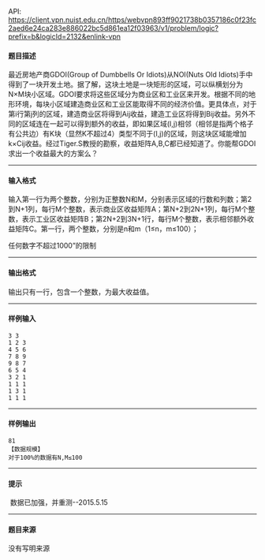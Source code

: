 API: https://client.vpn.nuist.edu.cn/https/webvpn893ff9021738b0357186c0f23fc2aed6e24ca283e886022bc5d861ea12f03963/v1/problem/logic?prefix=b&logicId=2132&enlink-vpn

#### 题目描述

最近房地产商GDOI(Group of Dumbbells Or Idiots)从NOI(Nuts Old Idiots)手中得到了一块开发土地。据了解，这块土地是一块矩形的区域，可以纵横划分为N×M块小区域。GDOI要求将这些区域分为商业区和工业区来开发。根据不同的地形环境，每块小区域建造商业区和工业区能取得不同的经济价值。更具体点，对于第i行第j列的区域，建造商业区将得到Aij收益，建造工业区将得到Bij收益。另外不同的区域连在一起可以得到额外的收益，即如果区域(I,j)相邻（相邻是指两个格子有公共边）有K块（显然K不超过4）类型不同于(I,j)的区域，则这块区域能增加k×Cij收益。经过Tiger.S教授的勘察，收益矩阵A,B,C都已经知道了。你能帮GDOI求出一个收益最大的方案么？

---

#### 输入格式

输入第一行为两个整数，分别为正整数N和M，分别表示区域的行数和列数；第2到N+1列，每行M个整数，表示商业区收益矩阵A；第N+2到2N+1列，每行M个整数，表示工业区收益矩阵B；第2N+2到3N+1行，每行M个整数，表示相邻额外收益矩阵C。第一行，两个整数，分别是n和m（1≤n，m≤100）；

任何数字不超过1000”的限制

---

#### 输出格式

输出只有一行，包含一个整数，为最大收益值。

---

#### 样例输入
```
3 3
1 2 3
4 5 6
7 8 9
9 8 7
6 5 4
3 2 1
1 1 1
1 3 1
1 1 1

```

---

#### 样例输出
```
81
【数据规模】
对于100%的数据有N,M≤100

```

---

#### 提示

 数据已加强，并重测--2015.5.15

---

#### 题目来源

没有写明来源